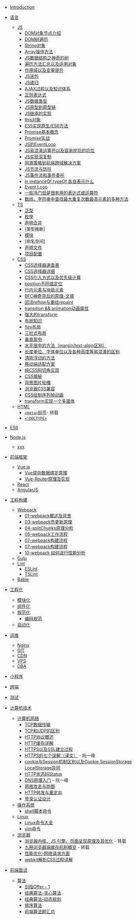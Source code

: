 - [Introduction](README.md)

- <span id='language'>[语言]()</span>
  - [JS](/Language/JS/README.md)
    <!-- JS基础了解 文件保留，目录中移除 -->
    - [DOM对象节点介绍](/Language/JS/DOM对象节点介绍.md)
    - [DOM树遍历](/Language/JS/DOM遍历.md)
    - [String对象](/Language/JS/String对象.md)
    - [Array操作方法](/Language/JS/Array操作方法.md)
    - [JS数据结构之神奇的树](/Language/JS/data-structure.md)
    - [遍历方法汇总以及适用对象](/Language/JS/JS遍历.md)
    - [作用域以及变量提升](/Language/JS/作用域与变量提升.md)
    - [JS闭包](/Language/JS/闭包.md)
    - [JS递归](/Language/JS/递归.md)
    - [AJAX过程以及知识体系](/Language/JS/AJAX使用详细介绍.md)
    - [正则表达式](/Language/JS/正则表达式.md)
    - [JS数据类型](/Language/JS/数据类型.md)
    <!-- JS基础知识和常用点 -->
    - [JS原型到原型链](/Language/JS/JS原型到原型链.md)
    - [JS继承的实现](/Language/JS/继承.md)
    - [this对象](/Language/JS/this对象.md)
    - [ES5实现原生/ES6方法](/Language/JS/this对象.md)
    - [Promise基本概念](/Language/JS/Promise.md)
    - [Promise实战](/Language/JS/Promise实战.md)
    - [JS的EventLoop](/Language/JS/JS-EventLoop.md)
    - [JS易混淆运算符以及容易挖坑的坑位](/Language/JS/运算符.md)
    - [JS实现深复制](/Language/JS/JS-deep-clone.md)
    - [同源策略到前端跨域解决方案](/Language/JS/同源策略到前端跨域.md)
    - [JS节流与防抖](/Language/JS/节流与防抖.md)
    - [JS事件流和事件委托](/Language/JS/JS事件流机制.md)
    - [in instanceOf typeOf 各自表示什么]()
    - [Event Loop]()
    - [一些冷门但是很有用的表达式或运算符]()
    <!-- JS应用场景 -->
    - [数组、字符串中查找最大重复次数最高元素的多种方法](/Language/JS/数组、字符串中最大、重复元素查找.md)
    <!-- - [前端性能优化](/Language/JS/前端性能优化.md) -->
    <!-- - [JS设计模式](/Language/JS/JS设计模式.md) -->
  - [TS](/Language/TS/README.md)
    - [泛型](/Language/TS/泛型.md)
    - [枚举](/Language/TS/枚举.md)
    - [声明合并](/Language/TS/声明合并.md)
    - [类型推断]
    - [模块](/Language/TS/模块.md)
    - [命名空间]
    <!-- 实战 -->
    - [声明文件](/Language/TS/声明文件.md)
    - [项目配置](/Language/TS/项目配置.md)
  - [CSS](/Language/CSS/README.md)
    - [CSS选择器速查表](/Language/CSS/CSS-selector.md)
    - [CSS选择器详细](/Language/CSS/图解CSS3/CSS3-selcetor/README.md)
    - [CSS引入方式以及优先级计算](/Language/CSS/CSS引入方式以及优先级计算.md)
    - [position不同值定位](/Language/CSS/position.md)
    - [行内元素与块级元素](/Language/CSS/CSS元素属性易混淆点.md)
    - [BFC神奇背后的原理-文摘](/Language/CSS/BFC神奇背后的原理.md)
    - [回流reflow与重绘repaint](/Language/CSS/回流和重绘.md)
    - [transition && animation动画属性](/Language/CSS/animation&transition.md)
    - [强大的transform](/Language/CSS/transform.md)
    - [布局知识](/Language/CSS/布局.md)
    - [flex布局](/Language/CSS/flex布局.md)
    - [三栏式布局](/Language/CSS/三栏式布局.md)
    - [垂直居中](/Language/CSS/垂直居中.md)
    - [水平居中的方法（margin/text-algin区别）](/Language/CSS/水平居中.md)
    - [长度单位、字体单位以及各种高度等易混淆的区别](/Language/CSS/长度单位、字体单位、各种高度等易混淆属性.md)
    - [清除浮动的方法](/Language/CSS/清除浮动.md)
    <!-- - [scroll滚动隐藏](/Language/CSS/滚动隐藏.md) -->
    - [移动端适配方案](/Language/CSS/移动端适配.md)
    - [纯CSS斜切角实现](/Language/CSS/斜切角实现.md)
    - [CSS揭秘](/Language/CSS/CSS揭秘.md)
    - [背景图片轮播](/Language/CSS/背景图片轮播.md)
    - [浏览器CSS兼容](/Language/CSS/浏览器CSS兼容.md)
    - [CSS绘制序列帧动画](/Language/CSS/CSS绘制序列帧动画.md)
    - [transform实现一个多面体](/Language/CSS/transform实现一个多面体.md)
  - [HTML](/Language/HTML/README.md)
    - [`<meta>`标签](https://segmentfault.com/a/1190000004279791)- 转载
    - [`<!DOCTYPE>`](/Language/HTML/doctype.md)

- <span id="es6">[ES6](/ES6/README.md)</span>
  <!-- - [class继承](/ES6/19、class继承.md) -->
  <!-- - [1、let&const变量解构赋值](/ES6/1、let&const变量解构赋值.md) -->
  <!-- - [2、变量解构赋值](/ES6/2、变量解构赋值.md) -->
  <!-- - [3、字符串的扩展](/ES6/3、字符串的扩展.md) -->
  <!-- - [4、数值扩展](/ES6/4、数值扩展.md) -->
  <!-- - [5、数组扩展](/ES6/5、数组扩展.md) -->
  <!-- - [6、函数扩展](/ES6/6、函数扩展.md) -->
  <!-- - [7、对象扩展](/ES6/7、对象扩展.md) -->
  <!-- - [9、数据结构](/ES6/9、数据结构.md) -->
  <!-- - [10、Proxy&Reflect](/ES6/12、Proxy%26Reflect.md) -->
  <!-- - [Module模块](/ES6/22、Module.md) -->
  <!-- - [symbol对象](/ES6/symbol.md) -->
  <!-- - [16、Generator函数](/ES6/16、Generator函数.md) -->
  <!-- - [17、Generator异步操作](/ES6/17、Generator异步操作.md) -->
  <!-- - [16、Generator函数](/ES6/18、async异步函数.md) -->

- <span id='nodejs'>[Node.js](/Node.js/README.md)</span>
  - [xxx]()

- <span id='frame'>[前端框架](/Frame/README.md)</span>
  - [Vue.js](Frame/Vue/README.md)
    - [Vue双向数据绑定原理](Frame/Vue/data-bind.md)
    - [Vue-Router原理及实现](Frame/Vue/vue-router.md)
  - [React](Frame/React/README.md)
  - [AngularJS](Frame/AngularJs/README.md)

- <span id='constructPrj'>[工程构建](/PrjConstruct/README.md)</span>
  - [Webpack](/PrjConstruct/Webpack/README.md)
    - [01-webpack概述及背景](/PrjConstruct/Webpack/01-webpack概述及背景.md)
    <!-- - [02-webpack工程化配置](/PrjConstruct/Webpack/02-webpack工程化配置.md) -->
    - [03-webpack热更新原理](/PrjConstruct/Webpack/03-webpack热更新原理.md)
    - [04-splitChunks原理分析](/PrjConstruct/Webpack/04-splitChunks原理分析.md)
    - [05-webpack工作流程](/PrjConstruct/Webpack/05-webpack工作流程.md)
    - [07-webpack构建流程](/PrjConstruct/Webpack/07-webpack构建流程.md)
    - [07-webpack构建流程](/PrjConstruct/Webpack/07-webpack构建流程.md)
    - [10-webpack 如何进行性能分析](/PrjConstruct/Webpack/10-webpack如何进行性能分析.md)
    <!-- - [12-tresShaking](/PrjConstruct/Webpack/12-tresShaking.md) -->
  - [Gulp](/PrjConstruct/Gulp/README.md)
  - [Lint](/PrjConstruct/Lint/README.md)
    - [ESLint](/PrjConstruct/Lint/ESLint.md)
    - [TSLint](/PrjConstruct/Lint/TSLint.md)
  - [Bable](/PrjConstruct/Bable/README.md)

- <span id='Engineering'>[工程化](/Engineering/README.md)</span>
  - [模块化]()
  - [组件化]()
  - [规范化](/Engineering/Normalize/README.md)
    - [编码规范]()
  - [自动化]()

- <span id='opManage'>[运维](/OpManage/README.md)</span>
  - [Nginx](/OpManage/Nginx/README.md)
  - [GIT](/OpManage/GIT/README.md)
  - [CDN](/OpManage/CDN/README.md)
  - [VPS](/OpManage/VPS/README.md)
  - [DBA](/OpManage/DBA/README.md)

- <span id='applets'>[小程序](/Applets/README.md)</span>
  
- <span id='crossEnd'>[跨端](/CrossEnd/README.md)</span>

- <span id='test'>[测试](/Test/README.md)</span>

- <span id='computer'>[计算机技术](/Computer/README.md)</span>
  - [计算机网络](/Computer/Network/README.md)
    - [TCP数据传输](/Computer/Network/TCP数据传输.md)
    - [TCP和UDP的区别](/Computer/Network/TCP和UDP.md)
    - [HTTP协议概述](/Computer/Network/HTTP协议概述.md)
    - [HTTP缓存详解](/Computer/Network/HTTP缓存详解.md)
    - [HTTPS以及SSL建立过程](/Computer/Network/Computer/Network/HTTPS.md)
    - [HTTPS的七个误解（译文）](http://www.ruanyifeng.com/blog/2011/02/seven_myths_about_https.html) - 阮一峰
    - [cookie与Session机制区别以及Cookie SessionStorage LocalStorage异同](/Computer/Network/cookie与Session的区别.md)
    - [HTTP状态码Status](/Computer/Network/status状态码.md) 
    - [DNS原理入门](http://www.ruanyifeng.com/blog/2016/06/dns.html) - 阮一峰 
    - [网络攻击与防御](/Computer/Network/网络攻击与防御.md)
    - [HTTP转发与重定向](/Computer/Network/HTTP转发与重定向.md)
    - [登录认证设计](/Computer/Network/登录认证.md)
  - [操作系统](/Computer/OpSystem/README.md)
    - [shell脚本命令](/Computer/OpSystem/shell脚本命令.md)
  - [Linux](/Computer/Linux/README.md)
      - [Linux命令大全](/Computer/Linux/linux命令大全.md)
      - [vim命令](/Computer/Linux/vim命令.md)
  - [浏览器](/Computer/Browser/README.md)
    - [浏览器内核、JS 引擎、页面呈现原理及其优化](https://www.zybuluo.com/yangfch3/note/671516) - 转载
    - [九种浏览器端缓存机制概览](http://www.zyy1217.com/2017/05/13/%E6%B5%8F%E8%A7%88%E5%99%A8%E7%AB%AF%E7%BC%93%E5%AD%98%E6%9C%BA%E5%88%B6/) - 转载
    - [性能优化-网络请求方面](/Computer/Browser/如何对网站的文件和资源进行优化.md)
    - [webkit解析CSS过程详解](/Computer/Browser/webkit解析CSS.md)

- <span id='interview'>[前端面试](/Interview/README.md)</span>
  - [算法](/Interview/README.md)
    - [剑指Offer - 1](/Interview/algorithm/剑指offer-1.md)
    - [经典算法-贪心算法](/Interview/algorithm/经典算法-贪心.md)
    - [经典算法-动态规划](/Interview/algorithm/经典算法-动态规划.md)
    - [排序算法](/Interview/algorithm/数组排序算法.md)
    - [前端算法题汇总](/Interview/algorithm/前端算法题汇总.md)
